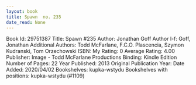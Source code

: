 ```yaml
---
layout: book
title: Spawn  no. 235
date_read: None
---
```


Book Id: 29751387
Title: Spawn #235
Author: Jonathan Goff
Author l-f: Goff, Jonathan
Additional Authors: Todd McFarlane, F.C.O. Plascencia, Szymon Kudranski, Tom Orzechowski
ISBN: 
My Rating: 0
Average Rating: 4.00
Publisher: Image - Todd McFarlane Productions
Binding: Kindle Edition
Number of Pages: 22
Year Published: 2013
Original Publication Year: 
Date Added: 2020/04/02
Bookshelves: kupka-wstydu
Bookshelves with positions: kupka-wstydu (#1109)

